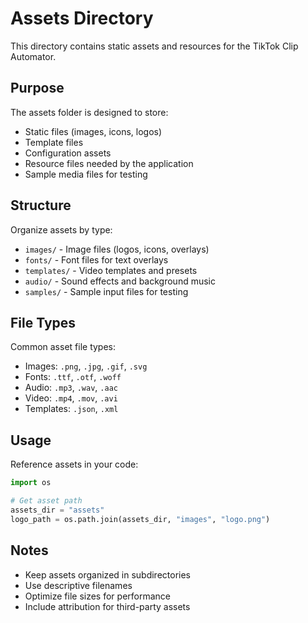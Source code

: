 # Assets Directory

This directory contains static assets and resources for the TikTok Clip Automator.

## Purpose

The assets folder is designed to store:
- Static files (images, icons, logos)
- Template files
- Configuration assets
- Resource files needed by the application
- Sample media files for testing

## Structure

Organize assets by type:
- `images/` - Image files (logos, icons, overlays)
- `fonts/` - Font files for text overlays
- `templates/` - Video templates and presets
- `audio/` - Sound effects and background music
- `samples/` - Sample input files for testing

## File Types

Common asset file types:
- Images: `.png`, `.jpg`, `.gif`, `.svg`
- Fonts: `.ttf`, `.otf`, `.woff`
- Audio: `.mp3`, `.wav`, `.aac`
- Video: `.mp4`, `.mov`, `.avi`
- Templates: `.json`, `.xml`

## Usage

Reference assets in your code:

```python
import os

# Get asset path
assets_dir = "assets"
logo_path = os.path.join(assets_dir, "images", "logo.png")
```

## Notes

- Keep assets organized in subdirectories
- Use descriptive filenames
- Optimize file sizes for performance
- Include attribution for third-party assets
